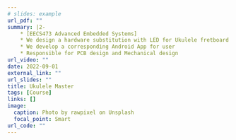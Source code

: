 ```yaml
---
# slides: example
url_pdf: ""
summary: |2-
    * [EECS473 Advanced Embedded Systems] 
    * We design a hardware substitution with LED for Ukulele fretboard to indicate press position
    * We develop a corresponding Android App for user
    * Responsible for PCB design and Mechanical design
url_video: ""
date: 2022-09-01
external_link: ""
url_slides: ""
title: Ukulele Master
tags: [Course]
links: []
image:
  caption: Photo by rawpixel on Unsplash
  focal_point: Smart
url_code: ""
---
```

<!-- Modern web services are pervasive, running across hundreds
of thousands of servers in data centers. Hence, even
a small improvement in server efficiency can achieve significant
financial and environmental benefits. 

Improving server efficiency requires a comprehensive study of production web
services’ micro-architectural behaviors. To this end, we
design Ally, a simulation and characterization infrastructure
that enables studying production web services’ microarchitectural
behaviors using recently-released traces of
widely-used production Google applications. 

We identify and mitigate unique challenges in enabling micro-architectural
simulations of these traces via novel techniques introduced by
Ally. Apart from enabling meaningful research on improving
micro-architectural performance, Ally identifies open-source
applications that represent production behaviors.


Based on the simulation and characterization Ally enables,
we determine key micro-architectural performance bottlenecks
faced by production services, identifying several future optimization
opportunities. As examples, we identify that processors
must (1) handle massive thread oversubscription and
(2) utilize available bandwidth to manage large instruction
and data footprints. Based on our case studies of microarchitectural
optimizations, we evaluate context-driven thread
scheduling and bandwidth-aware hardware prefetching to
eliminate 5% and 28% of cache misses faced by these services.
Ally also motivates other future research directions,
such as reducing the warm-up time for predictors and caches. -->